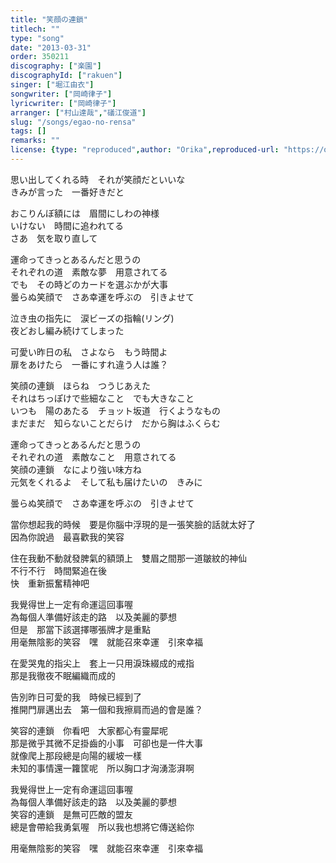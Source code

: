 ```yaml
---
title: "笑顔の連鎖"
titlech: ""
type: "song"
date: "2013-03-31"
order: 350211
discography: ["楽園"]
discographyId: ["rakuen"]
singer: ["堀江由衣"]
songwriter: ["岡崎律子"]
lyricwriter: ["岡崎律子"]
arranger: ["村山達哉","礒江俊道"]
slug: "/songs/egao-no-rensa"
tags: []
remarks: ""
license: {type: "reproduced",author: "Orika",reproduced-url: "https://orikamushi.netlify.app",reproduced-website: "織歌蟲"}
---
```


思い出してくれる時　それが笑顔だといいな   
きみが言った　一番好きだと   
  
おこりんぼ額には　眉間にしわの神様   
いけない　時間に追われてる   
さあ　気を取り直して   
  
運命ってきっとあるんだと思うの   
それぞれの道　素敵な夢　用意されてる   
でも　その時どのカードを選ぶかが大事   
曇らぬ笑顔で　さあ幸運を呼ぶの　引きよせて   
  
泣き虫の指先に　涙ビーズの指輪(リング)  
夜どおし編み続けてしまった   
  
可愛い昨日の私　さよなら　もう時間よ   
扉をあけたら　一番にすれ違う人は誰？   
  
笑顔の連鎖　ほらね　つうじあえた   
それはちっぽけで些細なこと　でも大きなこと   
いつも　陽のあたる　チョット坂道　行くようなもの   
まだまだ　知らないことだらけ　だから胸はふくらむ   
  
運命ってきっとあるんだと思うの   
それぞれの道　素敵なこと　用意されてる   
笑顔の連鎖　なにより強い味方ね   
元気をくれるよ　そして私も届けたいの　きみに   
  
曇らぬ笑顔で　さあ幸運を呼ぶの　引きよせて  
  

<!-- 翻译 -->

當你想起我的時候　要是你腦中浮現的是一張笑臉的話就太好了  
因為你說過　最喜歡我的笑容  
  
住在我動不動就發脾氣的額頭上　雙眉之間那一道皺紋的神仙  
不行不行　時間緊追在後  
快　重新振奮精神吧  
  
我覺得世上一定有命運這回事喔  
為每個人準備好該走的路　以及美麗的夢想  
但是　那當下該選擇哪張牌才是重點  
用毫無陰影的笑容　嘿　就能召來幸運　引來幸福  
  
在愛哭鬼的指尖上　套上一只用淚珠綴成的戒指  
那是我徹夜不眠編織而成的  
  
告別昨日可愛的我　時候已經到了  
推開門扉邁出去　第一個和我擦肩而過的會是誰？   
  
笑容的連鎖　你看吧　大家都心有靈犀呢  
那是微乎其微不足掛齒的小事　可卻也是一件大事  
就像爬上那段總是向陽的緩坡一樣  
未知的事情還一籮筐呢　所以胸口才洶湧澎湃啊  
  
我覺得世上一定有命運這回事喔  
為每個人準備好該走的路　以及美麗的夢想  
笑容的連鎖　是無可匹敵的盟友  
總是會帶給我勇氣喔　所以我也想將它傳送給你  
  
用毫無陰影的笑容　嘿　就能召來幸運　引來幸福
